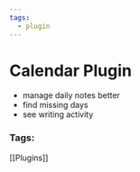 ```yaml
---
tags:
  - plugin
---
```

# Calendar Plugin
- manage daily notes better
- find missing days
- see writing activity

### Tags:
[[Plugins]]
